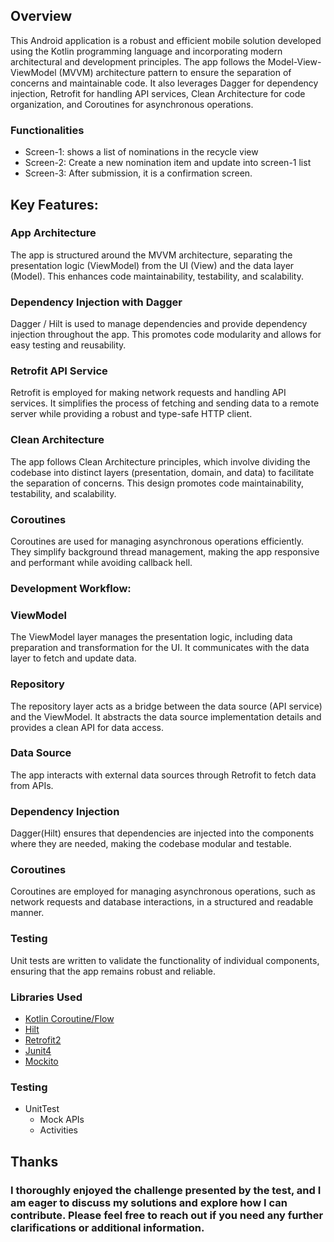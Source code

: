 
 
## Overview
This Android application is a robust and efficient mobile solution developed using the Kotlin programming language and incorporating modern architectural and development principles. The app follows the Model-View-ViewModel (MVVM) architecture pattern to ensure the separation of concerns and maintainable code. It also leverages Dagger for dependency injection, Retrofit for handling API services, Clean Architecture for code organization, and Coroutines for asynchronous operations.



### Functionalities
* Screen-1: shows a list of nominations in the recycle view
* Screen-2: Create a new nomination item and update into screen-1 list
* Screen-3: After submission, it is a confirmation screen.

## Key Features:

### App Architecture
The app is structured around the MVVM architecture, separating the presentation logic (ViewModel) from the UI (View) and the data layer (Model). This enhances code maintainability, testability, and scalability.

### Dependency Injection with Dagger
Dagger / Hilt is used to manage dependencies and provide dependency injection throughout the app. This promotes code modularity and allows for easy testing and reusability.

### Retrofit API Service
Retrofit is employed for making network requests and handling API services. It simplifies the process of fetching and sending data to a remote server while providing a robust and type-safe HTTP client.

### Clean Architecture
The app follows Clean Architecture principles, which involve dividing the codebase into distinct layers (presentation, domain, and data) to facilitate the separation of concerns. This design promotes code maintainability, testability, and scalability.

### Coroutines
Coroutines are used for managing asynchronous operations efficiently. They simplify background thread management, making the app responsive and performant while avoiding callback hell.

### Development Workflow:

### ViewModel
The ViewModel layer manages the presentation logic, including data preparation and transformation for the UI. It communicates with the data layer to fetch and update data.

### Repository
The repository layer acts as a bridge between the data source (API service) and the ViewModel. It abstracts the data source implementation details and provides a clean API for data access.

### Data Source
The app interacts with external data sources through Retrofit to fetch data from APIs.

### Dependency Injection
Dagger(Hilt) ensures that dependencies are injected into the components where they are needed, making the codebase modular and testable.

### Coroutines
Coroutines are employed for managing asynchronous operations, such as network requests and database interactions, in a structured and readable manner.

### Testing
Unit tests are written to validate the functionality of individual components, ensuring that the app remains robust and reliable.


### Libraries Used
* [Kotlin Coroutine/Flow](https://kotlinlang.org/docs/coroutines-overview.html)
* [Hilt](https://developer.android.com/training/dependency-injection/hilt-android)
* [Retrofit2](https://square.github.io/retrofit/)
* [Junit4](https://junit.org/junit4/)
* [Mockito](https://site.mockito.org/)

### Testing
* UnitTest
    * Mock APIs
    * Activities

## Thanks
### I thoroughly enjoyed the challenge presented by the test, and I am eager to discuss my solutions and explore how I can contribute. Please feel free to reach out if you need any further clarifications or additional information.
